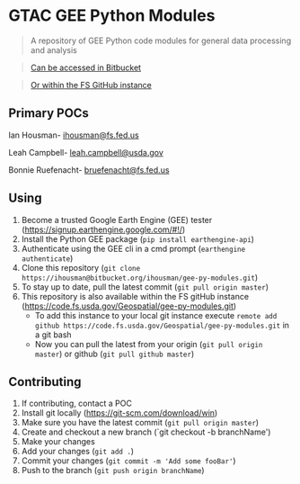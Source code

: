 # GTAC GEE Python Modules
> A repository of GEE Python code modules for general data processing and analysis

> [Can be accessed in Bitbucket](https://ihousman@bitbucket.org/ihousman/gee-py-modules.git)

> [Or within the FS GitHub instance](https://code.fs.usda.gov/Geospatial/gee-py-modules.git)
## Primary POCs

Ian Housman- ihousman@fs.fed.us

Leah Campbell- leah.campbell@usda.gov

Bonnie Ruefenacht- bruefenacht@fs.fed.us

## Using
1. Become a trusted Google Earth Engine (GEE) tester (<https://signup.earthengine.google.com/#!/>)
2. Install the Python GEE package (`pip install earthengine-api`)
3. Authenticate using the GEE cli in a cmd prompt (`earthengine authenticate`)
4. Clone this repository (`git clone https://ihousman@bitbucket.org/ihousman/gee-py-modules.git`)
5. To stay up to date, pull the latest commit (`git pull origin master`)
6. This repository is also available within the FS gitHub instance (<https://code.fs.usda.gov/Geospatial/gee-py-modules.git>)
   * To add this instance to your local git instance execute `remote add github https://code.fs.usda.gov/Geospatial/gee-py-modules.git` in a git bash
   * Now you can pull the latest from your origin (`git pull origin master`) or github (`git pull github master`)


## Contributing
1. If contributing, contact a POC
2. Install git locally (<https://git-scm.com/download/win>)
3. Make sure you have the latest commit (`git pull origin master`)
4. Create and checkout a new branch (`git checkout -b branchName')
5. Make your changes
6. Add your changes (`git add .`)
7. Commit your changes (`git commit -m 'Add some fooBar'`)
8. Push to the branch (`git push origin branchName`)